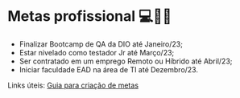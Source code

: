 # Metas profissional :computer::man_student:
- Finalizar Bootcamp de QA da DIO até Janeiro/23;
- Estar nivelado como testador Jr até Março/23;
- Ser contratado em um emprego Remoto ou Híbrido até Abril/23;
- Iniciar faculdade EAD na área de TI até Dezembro/23.

Links úteis:
[Guia para criação de metas](https://www.vagas.com.br/profissoes/metas-para-2023-alcancaveis/)
